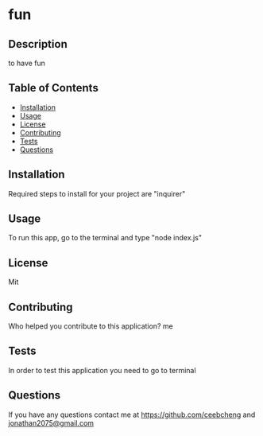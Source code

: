 # fun
    
## Description

to have fun

## Table of Contents

- [Installation](#installation)
- [Usage](#usage)
- [License](#license)
- [Contributing](#contributing)
- [Tests](#tests)
- [Questions](#questions)

## Installation

Required steps to install for your project are "inquirer"

## Usage

To run this app, go to the terminal and type "node index.js"

## License

Mit

## Contributing

Who helped you contribute to this application? me

## Tests

In order to test this application you need to go to terminal

## Questions

If you have any questions contact me at https://github.com/ceebcheng
and jonathan2075@gmail.com

